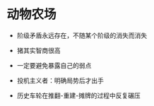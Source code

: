 # 动物农场

- 阶级矛盾永远存在，不随某个阶级的消失而消失

- 猪其实智商很高

- 一定要避免暴露自己的弱点

- 投机主义者：明确局势后才出手

- 历史车轮在推翻-重建-摊牌的过程中反复碾压

